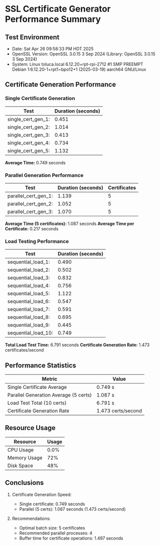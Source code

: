 # SSL Certificate Generator Performance Summary

## Test Environment
- Date: Sat Apr 26 09:58:33 PM HDT 2025
- OpenSSL Version: OpenSSL 3.0.15 3 Sep 2024 (Library: OpenSSL 3.0.15 3 Sep 2024)
- System: Linux toluca.local 6.12.20+rpt-rpi-2712 #1 SMP PREEMPT Debian 1:6.12.20-1+rpt1~bpo12+1 (2025-03-19) aarch64 GNU/Linux

## Certificate Generation Performance

### Single Certificate Generation
| Test | Duration (seconds) |
|------|-------------------|
| single_cert_gen_1: | 0.451 |
| single_cert_gen_2: | 1.014 |
| single_cert_gen_3: | 0.413 |
| single_cert_gen_4: | 0.734 |
| single_cert_gen_5: | 1.132 |

**Average Time:** 0.749 seconds

### Parallel Generation Performance
| Test | Duration (seconds) | Certificates |
|------|-------------------|--------------|
| parallel_cert_gen_1: | 1.139 | 5 |
| parallel_cert_gen_2: | 1.052 | 5 |
| parallel_cert_gen_3: | 1.070 | 5 |

**Average Time (5 certificates):** 1.087 seconds
**Average Time per Certificate:** 0.217 seconds

### Load Testing Performance
| Test | Duration (seconds) |
|------|-------------------|
| sequential_load_1: | 0.490 |
| sequential_load_2: | 0.502 |
| sequential_load_3: | 0.832 |
| sequential_load_4: | 0.756 |
| sequential_load_5: | 1.122 |
| sequential_load_6: | 0.547 |
| sequential_load_7: | 0.591 |
| sequential_load_8: | 0.695 |
| sequential_load_9: | 0.445 |
| sequential_load_10: | 0.749 |

**Total Load Test Time:** 6.791 seconds
**Certificate Generation Rate:** 1.473 certificates/second

## Performance Statistics

| Metric | Value |
|--------|-------|
| Single Certificate Average | 0.749 s |
| Parallel Generation Average (5 certs) | 1.087 s |
| Load Test Total (10 certs) | 6.791 s |
| Certificate Generation Rate | 1.473 certs/second |

## Resource Usage

| Resource | Usage |
|----------|-------|
| CPU Usage | 0.0% |
| Memory Usage | 72% |
| Disk Space | 48% |

## Conclusions

1. Certificate Generation Speed:
   - Single certificate: 0.749 seconds
   - Parallel (5 certs): 1.087 seconds (1.473 certs/second)

2. Recommendations:
   - Optimal batch size: 5 certificates
   - Recommended parallel processes: 4
   - Buffer time for certificate operations: 1.497 seconds
